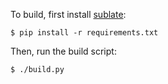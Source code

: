 To build, first install [sublate](https://github.com/espositocode/sublate):

    $ pip install -r requirements.txt

Then, run the build script:

    $ ./build.py
